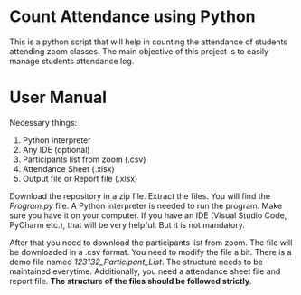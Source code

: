 # Count Attendance using Python
This is a python script that will help in counting the attendance of students attending zoom classes. The main objective of this project is to easily manage students attendance log.

# User Manual
Necessary things:
<ol>
  <li>Python Interpreter</li>
  <li>Any IDE (optional)</li>
    <li>Participants list from zoom (.csv)</li>
  <li>Attendance Sheet (.xlsx)</li>
  <li>Output file or Report file (.xlsx)</li>
</ol>

Download the repository in a zip file. Extract the files. You will find the <i>Program.py</i> file. A Python interpreter is needed to run the program. Make sure you have it on your computer. If you have an IDE (Visual Studio Code, PyCharm etc.), that will be very helpful. But it is not mandatory.

After that you need to download the participants list from zoom. The file will be downloaded in a .csv format. You need to modify the file a bit. There is a demo file named <i>123132_Participant_List</i>. The structure needs to be maintained everytime. Additionally, you need a attendance sheet file and report file. <b>The structure of the files should be followed strictly</b>.
